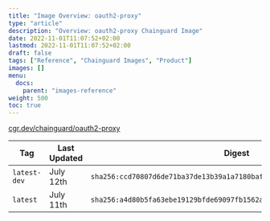 ```yaml
---
title: "Image Overview: oauth2-proxy"
type: "article"
description: "Overview: oauth2-proxy Chainguard Image"
date: 2022-11-01T11:07:52+02:00
lastmod: 2022-11-01T11:07:52+02:00
draft: false
tags: ["Reference", "Chainguard Images", "Product"]
images: []
menu:
  docs:
    parent: "images-reference"
weight: 500
toc: true
---
```


[cgr.dev/chainguard/oauth2-proxy](https://github.com/chainguard-images/images/tree/main/images/oauth2-proxy)

| Tag          | Last Updated | Digest                                                                    |
|--------------|--------------|---------------------------------------------------------------------------|
| `latest-dev` | July 12th    | `sha256:ccd70807d6de71ba37de13b39a1a7180baf2820a4d6fe6ae3a704540b36f0ba5` |
| `latest`     | July 11th    | `sha256:a4d80b5fa63ebe19129bfde69097fb1562a7cfa13eaee77f984273c489372a4b` |


